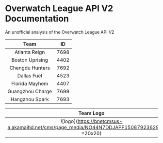 # Overwatch League API V2 Documentation
An unofficial analysis of the Overwatch League API V2

| Team             | ID   |
|:----------------:|:----:|
| Atlanta Reign    | 7698 |
| Boston Uprising  | 4402 |
| Chengdu Hunters  | 7692 | 
| Dallas Fuel      | 4523 |
| Florida Mayhem   | 4407 |
| Guangzhou Charge | 7699 |
| Hangzhou Spark   | 7693 |


| Team Logo    |
|:------------:|
|![logo](https://bnetcmsus-a.akamaihd.net/cms/page_media/NO44N7DDJAPF1508792362936.png =20x20)|

